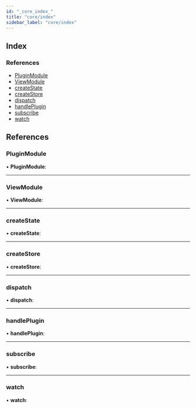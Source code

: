 ```yaml
---
id: "_core_index_"
title: "core/index"
sidebar_label: "core/index"
---
```


## Index

### References

* [PluginModule](_core_index_.md#pluginmodule)
* [ViewModule](_core_index_.md#viewmodule)
* [createState](_core_index_.md#createstate)
* [createStore](_core_index_.md#createstore)
* [dispatch](_core_index_.md#dispatch)
* [handlePlugin](_core_index_.md#handleplugin)
* [subscribe](_core_index_.md#subscribe)
* [watch](_core_index_.md#watch)

## References

###  PluginModule

• **PluginModule**:

___

###  ViewModule

• **ViewModule**:

___

###  createState

• **createState**:

___

###  createStore

• **createStore**:

___

###  dispatch

• **dispatch**:

___

###  handlePlugin

• **handlePlugin**:

___

###  subscribe

• **subscribe**:

___

###  watch

• **watch**:
